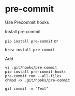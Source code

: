 # pre-commit
Use Precommit hooks

Install pre commit

```pip install pre-commit```
or

```brew install pre-commit```


Add
```
vi .git/hooks/pre-commit
pip install pre-commit-hooks
pre-commit run --all-files
chmod +x .git/hooks/pre-commit

git commit -m "Text"
````
